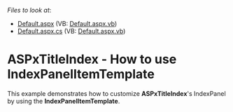 <!-- default file list -->
*Files to look at*:

* [Default.aspx](./CS/WebSite/Default.aspx) (VB: [Default.aspx.vb](./VB/WebSite/Default.aspx.vb))
* [Default.aspx.cs](./CS/WebSite/Default.aspx.cs) (VB: [Default.aspx.vb](./VB/WebSite/Default.aspx.vb))
<!-- default file list end -->
# ASPxTitleIndex - How to use IndexPanelItemTemplate 


<p>This example demonstrates how to customize <strong>ASPxTitleIndex</strong>'s IndexPanel by using the <strong>IndexPanelItemTemplate</strong>.</p>

<br/>


